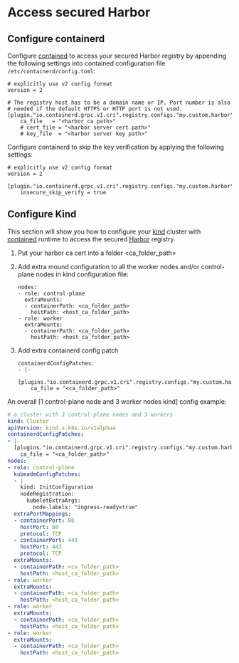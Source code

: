 # Access secured Harbor

## Configure containerd 
Configure [contained](https://github.com/containerd/cri/blob/master/docs/registry.md#configure-registry-tls-communication) to 
access your secured Harbor registry by appending the following settings into contained configuration file `/etc/containerd/config.toml`:

```
# explicitly use v2 config format
version = 2

# The registry host has to be a domain name or IP. Port number is also
# needed if the default HTTPS or HTTP port is not used.
[plugin."io.containerd.grpc.v1.cri".registry.configs."my.custom.harbor".tls]
    ca_file   = "<harbor ca path>"
    # cert_file = "<harbor server cert path>"
    # key_file  = "<harbor server key path>"
```

Configure containerd to skip the key verification by applying the following settings:

```
# explicitly use v2 config format
version = 2

[plugin."io.containerd.grpc.v1.cri".registry.configs."my.custom.harbor".tls]
    insecure_skip_verify = true
```

## Configure Kind
This section will show you how to configure your [kind](https://kind.sigs.k8s.io/docs/user/private-registries/#use-a-certificate) cluster 
with [contained](https://github.com/containerd/containerd) runtime to access the secured [Harbor](https://goharbor.io) registry. 

1. Put your harbor ca cert into a folder <ca_folder_path>
1. Add extra mound configuration to all the worker nodes and/or control-plane nodes in kind configuration file:
   
    ```
    nodes:
    - role: control-plane
      extraMounts:
      - containerPath: <ca_folder_path>
        hostPath: <host_ca_folder_path>
    - role: worker
      extraMounts:
      - containerPath: <ca_folder_path>
        hostPath: <host_ca_folder_path>
    ```

1. Add extra containerd config patch

    ```
    containerdConfigPatches:
    - |-
      [plugins."io.containerd.grpc.v1.cri".registry.configs."my.custom.harbor".tls]
        ca_file = "<ca_folder_path>"
    ```

An overall [1 control-plane node and 3 worker nodes kind] config example:

```yaml
# a cluster with 3 control-plane nodes and 3 workers
kind: Cluster
apiVersion: kind.x-k8s.io/v1alpha4
containerdConfigPatches:
- |-
  [plugins."io.containerd.grpc.v1.cri".registry.configs."my.custom.harbor".tls]
    ca_file = "<ca_folder_path>"
nodes:
- role: control-plane
  kubeadmConfigPatches:
  - |
    kind: InitConfiguration
    nodeRegistration:
      kubeletExtraArgs:
        node-labels: "ingress-ready=true"
  extraPortMappings:
  - containerPort: 80
    hostPort: 80
    protocol: TCP
  - containerPort: 443
    hostPort: 443
    protocol: TCP
  extraMounts:
  - containerPath: <ca_folder_path>
    hostPath: <host_ca_folder_path>
- role: worker
  extraMounts:
  - containerPath: <ca_folder_path>
    hostPath: <host_ca_folder_path>
- role: worker
  extraMounts:
  - containerPath: <ca_folder_path>
    hostPath: <host_ca_folder_path>
- role: worker
  extraMounts:
  - containerPath: <ca_folder_path>
    hostPath: <host_ca_folder_path>
```